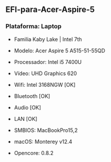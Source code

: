 ## EFI-para-Acer-Aspire-5
<quote>
  <bold>
  <h3> Plataforma: Laptop </h3>
  
  * Familia Kaby Lake | Intel 7th 
  
  * Modelo: Acer Aspire 5 A515-51-55QD
  
  * Processador: Intel i5 7400U
  
  * Vídeo: UHD Graphics 620
  
  * Wifi: Intel 3168NGW [OK]
  
  * Bluetooth [OK]
  
  * Audio [OK]
  
  * LAN [OK]
  
  * SMBIOS: MacBookPro15,2
  
  * macOS: Monterey v12.4
  
  * Opencore: 0.8.2
  </bold>
</quote>
